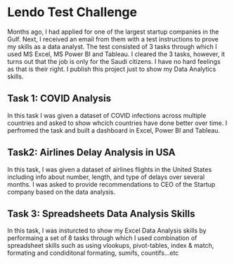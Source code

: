 
# Lendo Test Challenge
Months ago, I had applied for one of the largest startup companies in the Gulf. Next, I received an email from 
them with a test instructions to prove my skills as a data analyst. The test consisted of 3 tasks through 
which I used MS Excel, MS Power BI and Tableau. I cleared the 3 tasks, however, it turns out that the job is 
only for the Saudi citizens. I have no hard feelings as that is their right. I publish this project just to 
show my Data Analytics skills.

## Task 1: COVID Analysis
In this task I was given a dataset of COVID infections across multiple countries and asked to show whcich 
countries have done better over time. I perfromed the task and built a dashboard in Excel, Power BI and 
Tableau.

## Task2: Airlines Delay Analysis in USA
In this task, I was given a dataset of airlines flights in the United States including info about number, 
length, and type of delays over several months. I was asked to provide recommendations to CEO of the Startup 
company based on the data analysis.

## Task 3: Spreadsheets Data Analysis Skills
In this task, I was insturcted to show my Excel Data Analysis skills by performaing a set of 8 tasks through 
which I used combination of spreadsheet skills such as using vlookups, pivot-tables, index & match, formating 
and condiditonal formating, sumifs, countifs...etc

